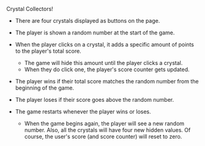 Crystal Collectors!

   * There are four crystals displayed as buttons on the page.

   * The player is shown a random number at the start of the game.

   * When the player clicks on a crystal, it adds a specific amount of points to the player's total score. 

     * The game will hide this amount until the player clicks a crystal.
     * When they do click one, the player's score counter gets updated.

   * The player wins if their total score matches the random number from the beginning of the game.

   * The player loses if their score goes above the random number.

   * The game restarts whenever the player wins or loses.

     * When the game begins again, the player will see a new random number. Also, all the crystals will have four new hidden values. Of course, the user's score (and score counter) will reset to zero.

   